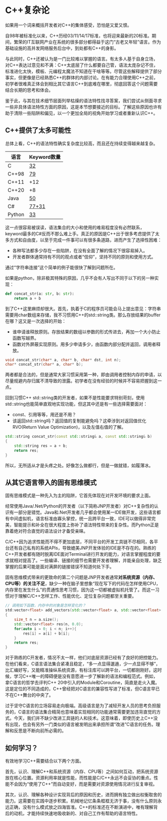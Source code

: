 # C++复杂论

如果用一个词来概括开发者对C++的集体感受，恐怕是又爱又恨。

自98年被标准化以来，C++历经03/11/14/17标准，也将迎来最新的20标准。期间，繁荣的IT互联网产业在系统的很多部分都得益于这门“古老又年轻”语言。作为基础设施的高并发网络服务后台中，到处都有C++的身影。

与此同时，C++还被认为是一门比较难以掌握的语言。有太多人基于自身立场，对C++表达过意见和不满：C++太底层了什么都要自己管，语法太庞杂记不住，标准进化太快，模板、元编程太魔法不知道在干啥等等。尽管这些解释提供了部分事实，但更像是已经熟悉C++的群体的内部讨论。在有能力合理使用C++之前，初学者很难真正体会到相比其它语言C++到底难在哪里，彻底回答这个问题需要结合长期的思考和体会。

鉴于此，与其在技术细节层面列举枯燥的语法特性找寻答案，我们尝试从侧面寻求一些非具体语法特性方面的原因，这是本节想要接近的目标。了解这些原因也许有助于清除一些陷阱和偏见，以一个更加全局的视角开始学习或者重新认识C++。

## C++提供了太多可能性

总体上看，C++的语法特性确实复杂度比较高，而且还在持续变得越来越复杂。

|语言|Keyword数量|
|--|--|
|C|[32](http://tigcc.ticalc.org/doc/keywords.html)|
|C++98|[79](https://en.wikibooks.org/wiki/C%2B%2B_Programming/Programming_Languages/C%2B%2B/Code/Keywords)|
|C++11|+12|
|C++20|+8|
|Java|[50](https://docs.oracle.com/javase/tutorial/java/nutsandbolts/_keywords.html)|
|C#|[77+31](https://docs.microsoft.com/en-us/dotnet/csharp/language-reference/keywords/)|
|Python|[33](https://www.w3schools.com/python/python_ref_keywords.asp)|

这一点很容易被误读，语法集合的大小和使用的难易程度没有必然联系，keyword最多的C#反而不那么难上手。真正的原因是C++出于很多考虑提供了太多方式和自由度，以至于完成一件事可以有很多条道路，进而产生了选择性困难：
* 各种写法都多少存在一些陷阱，在没有全面了解的情况下很容易掉入。
* 开发者群体通常持有不同的观点或者“信仰”，坚持不同的原则和使用方式。

通过“字符串连接”这个简单的例子能很快了解到问题所在。

如果是python，除非极其特殊的原因，几乎不会有人写出不同于以下的另一种实现：

```python
def concat_str(a: str, b: str):
    return a + b
```

到了C++这里麻烦却很大。首先，执着于C的程序员可能会马上提出意见：字符串需要用char数组来存储，我不习惯用C++的std::string类。那么存放结果的buffer在哪？这又是一次选择的开始：

* 谁申请谁释放原则。存放结果的数组以参数的形式传进去，再加一个大小防止函数写越界。
* 函数对外屏蔽实现原则。用多少申请多少，由函数内部分配并返回，调用者释放。

```c
void concat_str(char* a, char* b, char* dst, int n);
char* concat_str(char* a, char* b);
```

两者都是合法的，但是通常大家习惯采用第一种，即由调用者控制内存的申请，以尽量规避内存归属不清导致的泄露。初学者在没有经验的时候并不容易把握到这一点。

回到习惯C++ std::string类的开发者，如果不是性能要求特别苛刻，使用std::string也能简单直观地实现功能，但这其中还是有一些选择需要面对：

* const、引用等等，用还是不用？
* 该返回std::string吗？返回值的复制能避免吗？这牵涉到对返回值优化RVO(Return Value Optimization)，以及左值右值的了解。

```c++
std::string concat_str(const std::string& a, const std::string& b)
{
    std::string res = a + b;
    return res;
}
```

所以，无所适从才是头疼之处。好像怎么做都行，但是一做就错，如履薄冰。

## 从其它语言带入的固有思维模式

固有思维模式是一种先入为主的陷阱，它首先体现在对开发环境的要求上面。

经常使用Java/.Net/Python的开发者（以下简称JNP开发者）对C++复杂性的认识有一部分是错觉。Java和.Net开发者几乎都会使用某一IDE做开发，这些语言都有中间虚拟机，语言标准由寡头掌控，统一且跨平台一致，IDE可以做得非常完美，智能提示和补全在很大程度上弥补了语法特性带来的复杂性。而Python正是靠着绝对符合直觉的语法设计才备受亲睐。

C/C++因为追求性能而不得不更加底层，不同平台的开发工具链不尽相同，各平台还有自己私有的系统APIs，导致媲美JNP开发体验的IDE是不存在的。熟练的C++开发者都有随时脱离IDE面对Terminal进行开发的能力，对语言掌握程度的要求就相对提高了。一些编译、链接的细节也需要开发者理解，并能亲自处理，缺乏掌握的后果可能是面对满屏的链接错误不知道何处下手。

固有思维模式带来的更致命的第二个问题是JNP开发者通常**对系统资源（内存、CPU等）的关注不足**，缺少一种在脑子里想象“现在写下的代码在怎样使用CPU，内存里在发生什么”的贯通性思考习惯，因为这一切都被虚拟机托管了。而这一习惯对于理解C/C++怎样工作、性能优化、定位复杂问题都至关重要。

```C++
// 调用如下函数，内存中的对象是怎样变化的？
std:vector<float> add_vectors(std::vector<float> a, std::vector<float> b)
{
    size_t n = a.size();
    std::vector<float> res(n, 0.0);
    for(auto i = 0; i < n; i++){
        res[i] = a[i] + b[i];
    }
    return res;
}
```

对于熟练的C开发者，情况不太一样，他们对底层资源已经有了良好的把控能力。在他们看来，C语言语法集合紧凑且稳定，“多一点显得邋遢，少一点显得不够”，比汇编好写，又能精准操纵系统资源，有标注库可以跨平台，一切都刚刚好。这时候，学习C++唯一的障碍便是没有意愿进一步了解新的语法和编程范式。例如，拿C语言的哲学去评判C++ 20中引入的Module和Coroutine，简直是走火入魔。这是定位的不同造成的，C++曾经把对C语言的兼容性写进了标准，但C语言早已不在C++舞台的中央了。

过于坚守C语言的立场容易走向极端。高级语言是为了减轻开发人员的思考负担服务的，C语言的语法集合精简也意味着实现相同的功能通常需要更加违背直觉的方式。今天，我们并不缺少改进工具链的人和技术。这意味着，即使历史上C++没有出现，也会有另外一门类似的语言被发明出来承担所谓“改进”C语言的任务。理解和反思是不断向前所必需的。

## 如何学习？

有效地学习C++需要结合以下两个方面。

首先，认识、理解C++和系统资源（内存、CPU等）之间如何互动，把系统资源放在核心位置。资源利用率就是性能，而性能是C/C++永远不会妥协的重点。性能不会因为“使用了C++”而自动变好，而是需要对资源使用情况进行反复审视。

其次，认识、理解各种设计实现背后的原因和历史，进而拥有独立做出权衡取舍的能力。这需要在实践中逐步积累。机械地记忆条条框框无济于事，没有什么原则永远正确，没有什么模式放之四海皆准。C++的标准还在不断演进中，唯有理解背后的动机，才能持续快速地吸收新的、对自己工作有帮助的语言特性。
